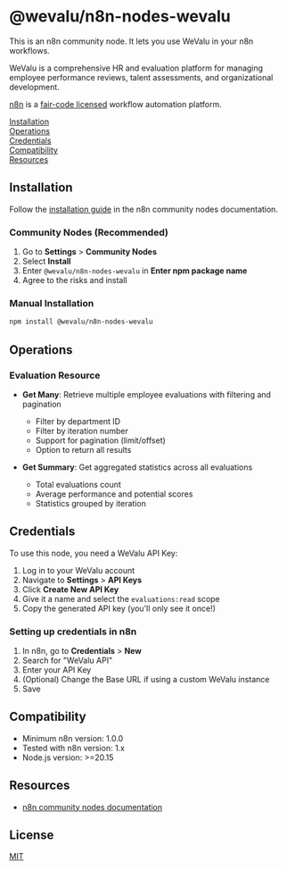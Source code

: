# @wevalu/n8n-nodes-wevalu

This is an n8n community node. It lets you use WeValu in your n8n workflows.

WeValu is a comprehensive HR and evaluation platform for managing employee performance reviews, talent assessments, and organizational development.

[n8n](https://n8n.io/) is a [fair-code licensed](https://docs.n8n.io/reference/license/) workflow automation platform.

[Installation](#installation)  
[Operations](#operations)  
[Credentials](#credentials)  
[Compatibility](#compatibility)  
[Resources](#resources)

## Installation

Follow the [installation guide](https://docs.n8n.io/integrations/community-nodes/installation/) in the n8n community nodes documentation.

### Community Nodes (Recommended)

1. Go to **Settings** > **Community Nodes**
2. Select **Install**
3. Enter `@wevalu/n8n-nodes-wevalu` in **Enter npm package name**
4. Agree to the risks and install

### Manual Installation

```bash
npm install @wevalu/n8n-nodes-wevalu
```

## Operations

### Evaluation Resource

- **Get Many**: Retrieve multiple employee evaluations with filtering and pagination
  - Filter by department ID
  - Filter by iteration number
  - Support for pagination (limit/offset)
  - Option to return all results

- **Get Summary**: Get aggregated statistics across all evaluations
  - Total evaluations count
  - Average performance and potential scores
  - Statistics grouped by iteration

## Credentials

To use this node, you need a WeValu API Key:

1. Log in to your WeValu account
2. Navigate to **Settings** > **API Keys**
3. Click **Create New API Key**
4. Give it a name and select the `evaluations:read` scope
5. Copy the generated API key (you'll only see it once!)

### Setting up credentials in n8n

1. In n8n, go to **Credentials** > **New**
2. Search for "WeValu API"
3. Enter your API Key
4. (Optional) Change the Base URL if using a custom WeValu instance
5. Save

## Compatibility

- Minimum n8n version: 1.0.0
- Tested with n8n version: 1.x
- Node.js version: >=20.15

## Resources

* [n8n community nodes documentation](https://docs.n8n.io/integrations/#community-nodes)

## License

[MIT](LICENSE.md)
